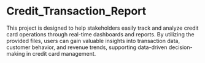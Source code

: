 # Credit_Transaction_Report
This project is designed to help stakeholders easily track and analyze credit card operations through real-time dashboards and reports. By utilizing the provided files, users can gain valuable insights into transaction data, customer behavior, and revenue trends, supporting data-driven decision-making in credit card management.
